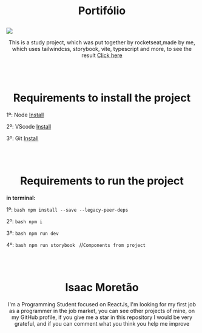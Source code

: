 
﻿<h1 align="center">
  Portifólio
</h1>

<img src='./src/Assets/Site.png' />

<p align="center">
  This is a study project, which was put together by rocketseat,made by me, <br />
  which uses tailwindcss, storybook, vite, typescript and more, to see the result <a href='' target='_blank'>Click here</a>
</p>

<br/><br/>

<h1 align="center">
  Requirements to install the project
</h1>

<p>
  1º: Node <a href='https://nodejs.org/en/'> Install </a> <br/>

  2º: VScode <a href='https://code.visualstudio.com/download'> Install </a> <br/>

  3º: Git <a href='https://git-scm.com/downloads'> Install </a> <br/>
</p>

<br/><br/>

<h1 align="center">
Requirements to run the project
</h1>


<p> 
 <b>in terminal:</b> <br/>

  1º: ```bash npm install --save --legacy-peer-deps ``` <br/>

  2º: ```bash npm i ``` <br/>

  3º: ```bash npm run dev ``` <br/>

  4º: ```bash npm run storybook ``` //`Components from project`<br/>

</p>

<br/><br/>

<h1 align="center">
  Isaac Moretão
</h1>

<p align="center">
  I'm a Programming Student focused on ReactJs, I'm looking for my first job 
  as a programmer in the job market, you can see other projects of mine, on my GitHub profile,
  if you give me a star in this repository I would be very grateful, and if you can comment what you think you help me improve <br />
</p>
